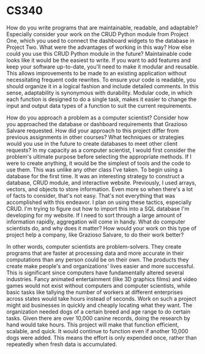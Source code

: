 # CS340
How do you write programs that are maintainable, readable, and adaptable? Especially consider your work on the CRUD Python module from Project One, which you used to connect the dashboard widgets to the database in Project Two. What were the advantages of working in this way? How else could you use this CRUD Python module in the future?
Maintainable code looks like it would be the easiest to write. If you want to add features and keep your software up-to-date, you'll need to make it modular and reusable. This allows improvements to be made to an existing application without necessitating frequent code rewrites. To ensure your code is readable, you should organize it in a logical fashion and include detailed comments. In this sense, adaptability is synonymous with durability. Modular code, in which each function is designed to do a single task, makes it easier to change the input and output data types of a function to suit the current requirements.

How do you approach a problem as a computer scientist? Consider how you approached the database or dashboard requirements that Grazioso Salvare requested. How did your approach to this project differ from previous assignments in other courses? What techniques or strategies would you use in the future to create databases to meet other client requests?
In my capacity as a computer scientist, I would first consider the problem's ultimate purpose before selecting the appropriate methods. If I were to create anything, it would be the simplest of tools and the code to use them. This was unlike any other class I've taken. To begin using a database for the first time. It was an interesting strategy to construct a database, CRUD module, and interactive website. Previously, I used arrays, vectors, and objects to store information. Even more so when there's a lot of facts to consider, that's not easy. That's not everything that was accomplished with this endeavor. I plan on using these tactics, especially CRUD. I'm trying to figure out how to import this into a SQL database I'm developing for my website. If I need to sort through a large amount of information rapidly, aggregation will come in handy.
What do computer scientists do, and why does it matter? How would your work on this type of project help a company, like Grazioso Salvare, to do their work better?

In other words, computer scientists are problem-solvers. They create programs that are faster at processing data and more accurate in their computations than any person could be on their own. The products they create make people's and organizations' lives easier and more successful. This is significant since computers have fundamentally altered several industries. Fancy animated entertainment (like 3D graphics films) and video games would not exist without computers and computer scientists, while basic tasks like tallying the number of workers at different enterprises across states would take hours instead of seconds. Work on such a project might aid businesses in quickly and cheaply locating what they want. The organization needed dogs of a certain breed and age range to do certain tasks. Given there are over 10,000 canine records, doing the research by hand would take hours. This project will make that function efficient, scalable, and quick. It would continue to function even if another 10,000 dogs were added. This means the effort is only expended once, rather than repeatedly when fresh data is accumulated.
